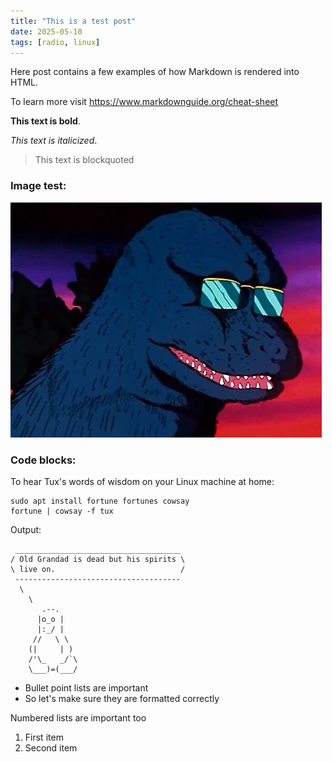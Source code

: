 ```yaml
---
title: "This is a test post"
date: 2025-05-10
tags: [radio, linux]
---
```


Here post contains a few examples of how Markdown is rendered into HTML. 

To learn more visit <https://www.markdownguide.org/cheat-sheet>

**This text is bold**.

*This text is italicized*.

> This text is blockquoted

### Image test:

![cash-money](../static/images/godzilla.png)

### Code blocks:

To hear Tux's words of wisdom on your Linux machine at home:

    sudo apt install fortune fortunes cowsay
    fortune | cowsay -f tux

Output:

     _____________________________________
    / Old Grandad is dead but his spirits \
    \ live on.                            /
     -------------------------------------
      \
        \
           .--.
          |o_o |
          |:_/ |
         //   \ \
        (|     | )
        /'\_   _/`\
        \___)=(___/

- Bullet point lists are important
- So let's make sure they are formatted correctly

Numbered lists are important too
1. First item
2. Second item
